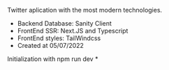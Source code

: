 Twitter aplication with the most modern technologies.
- Backend Database: Sanity Client
- FrontEnd SSR: Next.JS and Typescript
- FrontEnd styles: TailWindcss
- Created at 05/07/2022


Initialization with npm run dev *
